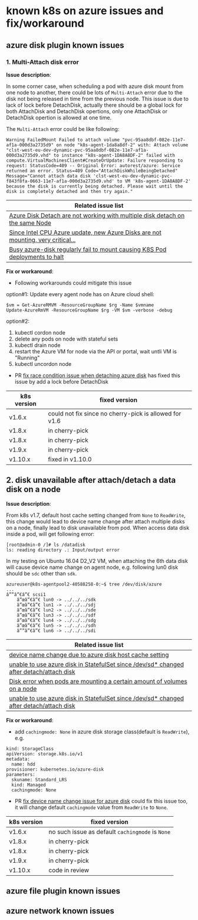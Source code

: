 # known k8s on azure issues and fix/workaround

## azure disk plugin known issues
### 1. Multi-Attach disk error
**Issue description**:

In some corner case, when scheduling a pod with azure disk mount from one node to another, there could be lots of `Multi-Attach` error due to the disk not being released in time from the previous node. This issue is due to lack of lock before DetachDisk, actually there should be a global lock for both AttachDisk and DetachDisk opertions, only one AttachDisk or DetachDisk opertion is allowed at one time.

The `Multi-Attach` error could be like following:
```
Warning	FailedMount	Failed to attach volume "pvc-95aa8dbf-082e-11e7-af1a-000d3a2735d9" on node "k8s-agent-1da8a8df-2" with: Attach volume "clst-west-eu-dev-dynamic-pvc-95aa8dbf-082e-11e7-af1a-000d3a2735d9.vhd" to instance "k8s-agent-1DA8A8DF-2" failed with compute.VirtualMachinesClient#CreateOrUpdate: Failure responding to request: StatusCode=409 -- Original Error: autorest/azure: Service returned an error. Status=409 Code="AttachDiskWhileBeingDetached" Message="Cannot attach data disk 'clst-west-eu-dev-dynamic-pvc-f843f8fa-0663-11e7-af1a-000d3a2735d9.vhd' to VM 'k8s-agent-1DA8A8DF-2' because the disk is currently being detached. Please wait until the disk is completely detached and then try again."
```

| Related issue list |
| ---- |
| [Azure Disk Detach are not working with multiple disk detach on the same Node](https://github.com/kubernetes/kubernetes/issues/60101) |
| [Since Intel CPU Azure update, new Azure Disks are not mounting, very critical... ](https://github.com/Azure/acs-engine/issues/2002) |
| [Busy azure-disk regularly fail to mount causing K8S Pod deployments to halt](https://github.com/Azure/ACS/issues/12) |

**Fix or workaround**:
 - Following workarounds could mitigate this issue
 
option#1: Update every agent node has on Azure cloud shell:
 ```
$vm = Get-AzureRMVM -ResourceGroupName $rg -Name $vmname  
Update-AzureRmVM -ResourceGroupName $rg -VM $vm -verbose -debug
 ```
option#2: 
1) kubectl cordon node
2) delete any pods on node with stateful sets
3) kubectl drain node
4) restart the Azure VM for node via the API or portal, wait untli VM is "Running"
5) kubectl uncordon node
 
 - PR [fix race condition issue when detaching azure disk](https://github.com/kubernetes/kubernetes/pull/60183) has fixed this issue by add a lock before DetachDisk

 | k8s version | fixed version |
| ---- | ---- |
| v1.6.x | could not fix since no cherry-pick is allowed for v1.6 |
| v1.8.x | in cherry-pick |
| v1.8.x | in cherry-pick |
| v1.9.x | in cherry-pick |
| v1.10.x | fixed in v1.10.0 |

## 2. disk unavailable after attach/detach a data disk on a node
**Issue description**:

From k8s v1.7, default host cache setting changed from `None` to `ReadWrite`, this change would lead to device name change after attach multiple disks on a node, finally lead to disk unavailable from pod. When access data disk inside a pod, will get following error:
```
[root@admin-0 /]# ls /datadisk
ls: reading directory .: Input/output error
```

In my testing on Ubuntu 16.04 D2_V2 VM, when attaching the 6th data disk will cause device name change on agent node, e.g. following lun0 disk should be `sdc` other than `sdk`.
```
azureuser@k8s-agentpool2-40588258-0:~$ tree /dev/disk/azure
...
â””â”€â”€ scsi1
    â”œâ”€â”€ lun0 -> ../../../sdk
    â”œâ”€â”€ lun1 -> ../../../sdj
    â”œâ”€â”€ lun2 -> ../../../sde
    â”œâ”€â”€ lun3 -> ../../../sdf
    â”œâ”€â”€ lun4 -> ../../../sdg
    â”œâ”€â”€ lun5 -> ../../../sdh
    â””â”€â”€ lun6 -> ../../../sdi
```
 
| Related issue list |
| ---- |
| [device name change due to azure disk host cache setting](https://github.com/kubernetes/kubernetes/issues/60344) | 
| [unable to use azure disk in StatefulSet since /dev/sd* changed after detach/attach disk](https://github.com/kubernetes/kubernetes/issues/57444) |
| [Disk error when pods are mounting a certain amount of volumes on a node](https://github.com/Azure/AKS/issues/201) |
| [unable to use azure disk in StatefulSet since /dev/sd* changed after detach/attach disk](https://github.com/Azure/acs-engine/issues/1918) |

**Fix or workaround**:

 - add `cachingmode: None` in azure disk storage class(default is `ReadWrite`), e.g.
```
kind: StorageClass
apiVersion: storage.k8s.io/v1
metadata:
  name: hdd
provisioner: kubernetes.io/azure-disk
parameters:
  skuname: Standard_LRS
  kind: Managed
  cachingmode: None
```

 - PR [fix device name change issue for azure disk](https://github.com/kubernetes/kubernetes/pull/60346) could fix this issue too, it will change default `cachingmode` value from `ReadWrite` to `None`.
 
 | k8s version | fixed version |
| ---- | ---- |
| v1.6.x | no such issue as default `cachingmode` is `None` |
| v1.8.x | in cherry-pick |
| v1.8.x | in cherry-pick |
| v1.9.x | in cherry-pick |
| v1.10.x | code in review |

## azure file plugin known issues


## azure network known issues
